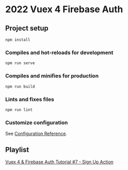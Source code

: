 # 2022 Vuex 4 Firebase Auth

## Project setup

```
npm install
```

### Compiles and hot-reloads for development

```
npm run serve
```

### Compiles and minifies for production

```
npm run build
```

### Lints and fixes files

```
npm run lint
```

### Customize configuration

See [Configuration Reference](https://cli.vuejs.org/config/).

## Playlist

[Vuex 4 & Firebase Auth Tutorial #7 - Sign Up Action](https://www.youtube.com/watch?v=bUHVGPx6IMo&list=PL4cUxeGkcC9jveNu1TI0P62Dn9Me1j9tG&index=7)
